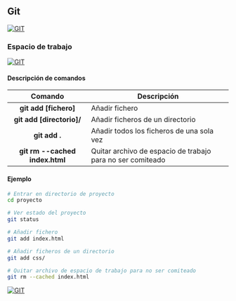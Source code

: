 ## Git
[![GIT](https://img.shields.io/badge/GIT-F05032?style=for-the-badge&logo=GIT&logoColor=white&labelColor=101010)](https://github.com/Alberto-mt/Terminal_de_comandos/blob/main/Git/index.md)

### Espacio de trabajo
[![GIT](https://img.shields.io/badge/ESPACIO_DE_TRABAJO-c044b8?style=for-the-badge&logo=GIT&logoColor=white&labelColor=101010)](https://github.com/Alberto-mt/Terminal_de_comandos/blob/main/Git/categories/Espacio_de_trabajo.md)

#### Descripción de comandos
| Comando  | Descripción  |
|:-:|---|
| **git add [fichero]**  | Añadir fichero  |
| **git add [directorio]/**  | Añadir ficheros de un directorio  |
| **git add .**  | Añadir todos los ficheros de una sola vez  |
| **git rm --cached index.html**  | Quitar archivo de espacio de trabajo para no ser comiteado  |

#### Ejemplo
```bash
# Entrar en directorio de proyecto
cd proyecto

# Ver estado del proyecto
git status

# Añadir fichero
git add index.html

# Añadir ficheros de un directorio
git add css/

# Quitar archivo de espacio de trabajo para no ser comiteado
git rm --cached index.html
```

[![GIT](https://img.shields.io/badge/ESPACIO_DE_TRABAJO-c044b8?style=for-the-badge&label=&#9650;&logoColor=white&labelColor=101010)](https://github.com/Alberto-mt/Terminal_de_comandos/blob/main/Git/categories/Espacio_de_trabajo.md)
